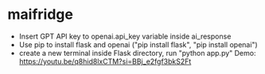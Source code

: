 # maifridge
- Insert GPT API key to openai.api_key variable inside ai_response
- Use pip to install flask and openai ("pip install flask", "pip install openai")
- create a new terminal inside Flask directory, run "python app.py"
Demo: https://youtu.be/q8hid8lxCTM?si=BBj_e2fgf3bkS2Ft
